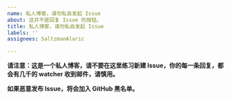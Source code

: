 ```yaml
---
name: 私人博客，请勿私自发起 Issue
about: 这并不是回复 Issue 的按钮。
title: 私人博客，请勿私自发起 Issue
labels: ''
assignees: SaltzmanAlaric

---
```


**请注意：这是一个私人博客，请不要在这里练习新建 Issue，你的每一条回复，都会有几千的 watcher 收到邮件，请慎用。**

**如果恶意发布 Issue，将会加入 GitHub 黑名单。**
